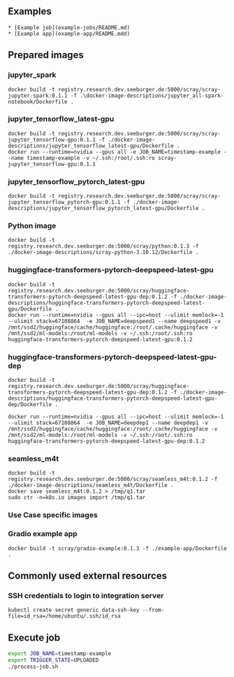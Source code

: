 ## Examples
    * [Example job](example-jobs/README.md)
    * [Example app](example-app/README.mdd)

## Prepared images

### jupyter_spark
```
docker build -t registry.research.dev.seeburger.de:5000/scray/scray-jupyter-spark:0.1.1 -f .\docker-image-descriptions/jupyter_all-spark-notebook/Dockerfile .
```

### jupyter_tensorflow_latest-gpu
```
docker build -t registry.research.dev.seeburger.de:5000/scray/scray-jupyter_tensorflow-gpu:0.1.1 -f ./docker-image-descriptions/jupyter_tensorflow_latest-gpu/Dockerfile .
docker run --runtime=nvidia --gpus all -e JOB_NAME=timestamp-example --name timestamp-example -v ~/.ssh:/root/.ssh:ro scray-jupyter_tensorflow-gpu:0.1.1
```

### jupyter_tensorflow_pytorch_latest-gpu
```
docker build -t registry.research.dev.seeburger.de:5000/scray/scray-jupyter_tensorflow_pytorch-gpu:0.1.1 -f ./docker-image-descriptions/jupyter_tensorflow_pytorch_latest-gpu/Dockerfile .
```

### Python image

```
docker build -t registry.research.dev.seeburger.de:5000/scray/python:0.1.3 -f ./docker-image-descriptions/scray-python-3.10.12/Dockerfile .
```

### huggingface-transformers-pytorch-deepspeed-latest-gpu
```
docker build -t registry.research.dev.seeburger.de:5000/scray/huggingface-transformers-pytorch-deepspeed-latest-gpu-dep:0.1.2 -f ./docker-image-descriptions/huggingface-transformers-pytorch-deepspeed-latest-gpu/Dockerfile .
docker run --runtime=nvidia --gpus all --ipc=host --ulimit memlock=-1 --ulimit stack=67108864  -e JOB_NAME=deepspeed1 --name deepspeed1 -v /mnt/ssd2/huggingface/cache/huggingface:/root/.cache/huggingface -v /mnt/ssd2/ml-models:/root/ml-models -v ~/.ssh:/root/.ssh:ro huggingface-transformers-pytorch-deepspeed-latest-gpu:0.1.2

```

### huggingface-transformers-pytorch-deepspeed-latest-gpu-dep
```
docker build -t registry.research.dev.seeburger.de:5000/scray/huggingface-transformers-pytorch-deepspeed-latest-gpu-dep:0.1.2 -f ./docker-image-descriptions/huggingface-transformers-pytorch-deepspeed-latest-gpu-dep/Dockerfile .

docker run --runtime=nvidia --gpus all --ipc=host --ulimit memlock=-1 --ulimit stack=67108864  -e JOB_NAME=deepdep1 --name deepdep1 -v /mnt/ssd2/huggingface/cache/huggingface:/root/.cache/huggingface -v /mnt/ssd2/ml-models:/root/ml-models -v ~/.ssh:/root/.ssh:ro huggingface-transformers-pytorch-deepspeed-latest-gpu-dep:0.1.2

```

### seamless_m4t
```
docker build -t registry.research.dev.seeburger.de:5000/scray/seamless_m4t:0.1.2 -f ./docker-image-descriptions/seamless_m4t/Dockerfile .
docker save seamless_m4t:0.1.2 > /tmp/q1.tar
sudo ctr -n=k8s.io images import /tmp/q1.tar
```


### Use Case specific images

### Gradio example app

```
docker build -t scray/gradio-example:0.1.3 -f ./example-app/Dockerfile .
```

## Commonly used external resources
### SSH credentials to login to integration server

```
kubectl create secret generic data-ssh-key --from-file=id_rsa=/home/ubuntu/.ssh/id_rsa
```

## Execute job 
```bash
export JOB_NAME=timestamp-example
export TRIGGER_STATE=UPLOADED
./process-job.sh
```